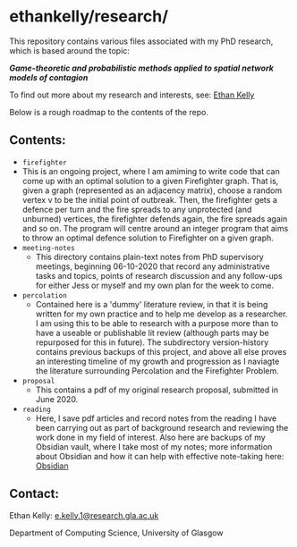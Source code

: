 # ethankelly/research/

This repository contains various files associated with my PhD research, which is based around the topic:

**_Game-theoretic and probabilistic methods applied to spatial network models of contagion_**

To find out more about my research and interests, see: [Ethan Kelly](https://gla.ac.uk/pgrs/ethankelly/)

Below is a rough roadmap to the contents of the repo.

## Contents:
* `firefighter`
 * This is an ongoing project, where I am amiming to write code that can come up with an optimal solution to a given Firefighter graph. That is, given a graph (represented as an adjacency matrix), choose a random vertex v to be the initial point of outbreak. Then, the firefighter gets a defence per turn and the fire spreads to any unprotected (and unburned) vertices, the firefighter defends again, the fire spreads again and so on. The program will centre around an integer program that aims to throw an optimal defence solution to Firefighter on a given graph.
* `meeting-notes` 
  * This directory contains plain-text notes from PhD supervisory meetings, beginning 06-10-2020 that record any administrative tasks and topics, points of research discussion and any follow-ups for either Jess or myself and my own plan for the week to come.
* `percolation`
  * Contained here is a 'dummy' literature review, in that it is being written for my own practice and to help me develop as a researcher. I am using this to be able to research with a purpose more than to have a useable or publishable lit review (although parts may be repurposed for this in future). The subdirectory version-history contains previous backups of this project, and above all else proves an interesting timeline of my growth and progression as I naviagte the literature surrounding Percolation and the Firefighter Problem.
* `proposal` 
  * This contains a pdf of my original research proposal, submitted in June 2020.
* `reading` 
  * Here, I save pdf articles and record notes from the reading I have been carrying out as part of background research and reviewing the work done in my field of interest. Also here are backups of my Obsidian vault, where I take most of my notes; more information about Obsidian and how it can help with effective note-taking here: [Obsidian](https://obsidian.md)


## Contact:
Ethan Kelly: e.kelly.1@research.gla.ac.uk

Department of Computing Science, University of Glasgow

